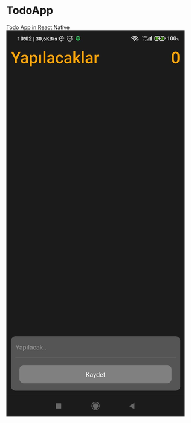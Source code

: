 # TodoApp
Todo App in React Native
![Screen Shot One](https://github.com/zeycoder/TodoApp/blob/main/ScreenShots/one.jfif)
